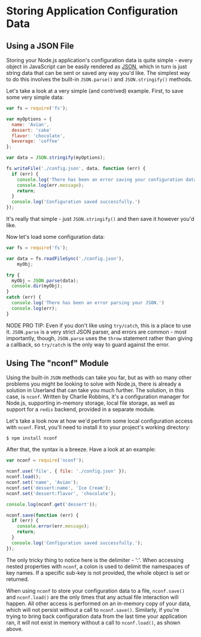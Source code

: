 # Storing Application Configuration Data

## Using a JSON File

Storing your Node.js application's configuration data is quite simple - every object in JavaScript can be easily rendered as [JSON](/what-is-json), which in turn is just string data that can be sent or saved any way you'd like.  The simplest way to do this involves the built-in `JSON.parse()` and `JSON.stringify()` methods.

Let's take a look at a very simple (and contrived) example.  First, to save some very simple data:

```javascript
var fs = require('fs');

var myOptions = {
  name: 'Avian',
  dessert: 'cake'
  flavor: 'chocolate',
  beverage: 'coffee'
};

var data = JSON.stringify(myOptions);

fs.writeFile('./config.json', data, function (err) {
  if (err) {
    console.log('There has been an error saving your configuration data.');
    console.log(err.message);
    return;
  }
  console.log('Configuration saved successfully.')
});
```

It's really that simple - just `JSON.stringify()` and then save it however you'd like.

Now let's load some configuration data:

```javascript
var fs = require('fs');

var data = fs.readFileSync('./config.json'),
    myObj;

try {
  myObj = JSON.parse(data);
  console.dir(myObj);
}
catch (err) {
  console.log('There has been an error parsing your JSON.')
  console.log(err);
}
```

NODE PRO TIP:  Even if you don't like using `try/catch`, this is a place to use it.  `JSON.parse` is a very strict JSON parser, and errors are common - most importantly, though, `JSON.parse` uses the `throw` statement rather than giving a callback, so `try/catch` is the only way to guard against the error.

## Using The "nconf" Module

Using the built-in `JSON` methods can take you far, but as with so many other problems you might be looking to solve with Node.js, there is already a solution in Userland that can take you much further.  The solution, in this case, is `nconf`.  Written by Charlie Robbins, it's a configuration manager for Node.js, supporting in-memory storage, local file storage, as well as support for a `redis` backend, provided in a separate module.

Let's take a look now at how we'd perform some local configuration access with `nconf`.  First, you'll need to install it to your project's working directory:

    $ npm install nconf

After that, the syntax is a breeze. Have a look at an example:

```javascript
var nconf = require('nconf');

nconf.use('file', { file: './config.json' });
nconf.load();
nconf.set('name', 'Avian');
nconf.set('dessert:name', 'Ice Cream');
nconf.set('dessert:flavor', 'chocolate');

console.log(nconf.get('dessert'));

nconf.save(function (err) {
  if (err) {
    console.error(err.message);
    return;
  }
  console.log('Configuration saved successfully.');
});
```

The only tricky thing to notice here is the delimiter - ':'.  When accessing nested properties with `nconf`, a colon is used to delimit the namespaces of key names.  If a specific sub-key is not provided, the whole object is set or returned.

When using `nconf` to store your configuration data to a file, `nconf.save()` and `nconf.load()` are the only times that any actual file interaction will happen.  All other access is performed on an in-memory copy of your data, which will not persist without a call to `nconf.save()`.  Similarly, if you're trying to bring back configuration data from the last time your application ran, it will not exist in memory without a call to `nconf.load()`, as shown above.